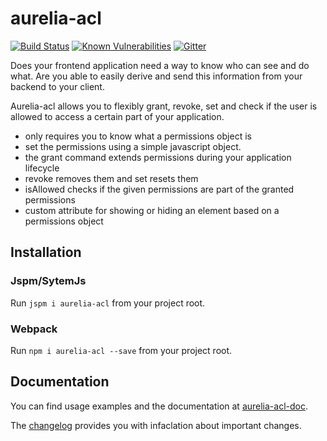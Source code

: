 # aurelia-acl

[![Build Status](https://travis-ci.org/SpoonX/aurelia-acl.svg)](https://travis-ci.org/SpoonX/aurelia-acl)
[![Known Vulnerabilities](https://snyk.io/test/npm/name/badge.svg)](https://snyk.io/test/npm/aurelia-acl)
[![Gitter](https://img.shields.io/gitter/room/nwjs/nw.js.svg?maxAge=2592000?style=plastic)](https://gitter.im/SpoonX/Dev)

Does your frontend application need a way to know who can see and do what. Are
you able to easily derive and send this information from your backend to your
client.

Aurelia-acl allows you to flexibly grant, revoke, set and check if the user is
allowed to access a certain part of your application.

* only requires you to know what a permissions object is
* set the permissions using a simple javascript object.
* the grant command extends permissions during your application lifecycle
* revoke removes them and set resets them
* isAllowed checks if the given permissions are part of the granted permissions
* custom attribute for showing or hiding an element based on a permissions object

## Installation

### Jspm/SytemJs

Run `jspm i aurelia-acl` from your project root.

### Webpack

Run `npm i aurelia-acl --save` from your project root.

## Documentation

You can find usage examples and the documentation at [aurelia-acl-doc](http://aurelia-acl.spoonx.org/).

The [changelog](doc/changelog.md) provides you with infaclation about important changes.
